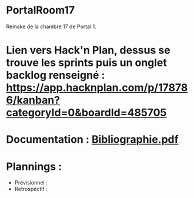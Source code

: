 # PortalRoom17
Remake de la chambre 17 de Portal 1. 

# Lien vers Hack'n Plan, dessus se trouve les sprints puis un onglet backlog renseigné : https://app.hacknplan.com/p/178786/kanban?categoryId=0&boardId=485705

# Documentation : [Bibliographie.pdf](https://github.com/Alan-Margairaz/PortalRoom17/files/10777391/Bibliographie.pdf)

# Plannings :
- Prévisionnel :
- Retrospéctif :
